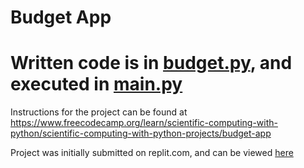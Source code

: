 # Budget App
# Written code is in [budget.py](budget.py), and executed in [main.py](main.py)
Instructions for the project can be found at https://www.freecodecamp.org/learn/scientific-computing-with-python/scientific-computing-with-python-projects/budget-app

Project was initially submitted on replit.com, and can be viewed [here](https://replit.com/@CollinEdwards/boilerplate-budget-app#budget.py)
